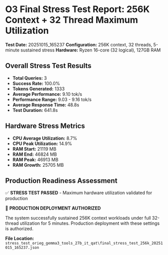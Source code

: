 # O3 Final Stress Test Report: 256K Context + 32 Thread Maximum Utilization

**Test Date:** 20251015_165237
**Configuration:** 256K context, 32 threads, 5-minute sustained stress
**Hardware:** Ryzen 16-core (32 logical), 127GB RAM

## Overall Stress Test Results

- **Total Queries:** 3
- **Success Rate:** 100.0%
- **Tokens Generated:** 1333
- **Average Performance:** 9.10 tok/s
- **Performance Range:** 9.03 - 9.16 tok/s
- **Average Response Time:** 48.8s
- **Test Duration:** 641.8s

## Hardware Stress Metrics

- **CPU Average Utilization:** 8.7%
- **CPU Peak Utilization:** 14.9%
- **RAM Start:** 21119 MB
- **RAM End:** 46824 MB
- **RAM Peak:** 46913 MB
- **RAM Growth:** 25705 MB

## Production Readiness Assessment

✅ **STRESS TEST PASSED** - Maximum hardware utilization validated for production

🎉 **PRODUCTION DEPLOYMENT AUTHORIZED**

The system successfully sustained 256K context workloads under full 32-thread utilization for 5 minutes.
Production deployment with these settings is authorized.


**File Location:** `stress_test_orieg_gemma3_tools_27b_it_qat\final_stress_test_256k_20251015_165237.json`
